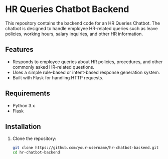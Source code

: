 # HR Queries Chatbot Backend

This repository contains the backend code for an HR Queries Chatbot. The chatbot is designed to handle employee HR-related queries such as leave policies, working hours, salary inquiries, and other HR information.

## Features
- Responds to employee queries about HR policies, procedures, and other commonly asked HR-related questions.
- Uses a simple rule-based or intent-based response generation system.
- Built with Flask for handling HTTP requests.
  
## Requirements
- Python 3.x
- Flask

## Installation

1. Clone the repository:
   ```bash
   git clone https://github.com/your-username/hr-chatbot-backend.git
   cd hr-chatbot-backend
